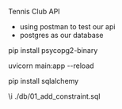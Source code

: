 Tennis Club API

- using postman to test our api
- postgres as our database


pip install psycopg2-binary 

uvicorn main:app  --reload

pip install sqlalchemy

\i ./db/01_add_constraint.sql